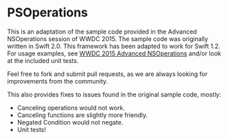 # PSOperations

This is an adaptation of the sample code provided in the Advanced NSOperations session of WWDC 2015. The sample code was originally written in Swift 2.0. This framework has been adapted to work for Swift 1.2. For usage examples, see [WWDC 2015 Advanced NSOperations](https://developer.apple.com/videos/wwdc/2015/?id=226) and/or look at the included unit tests.

Feel free to fork and submit pull requests, as we are always looking for improvements from the community.

This also provides fixes to issues found in the original sample code, mostly: 
* Canceling operations would not work.
* Canceling functions are slightly more friendly.
* Negated Condition would not negate.
* Unit tests!
